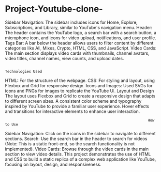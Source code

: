 # Project-Youtube-clone-

Sidebar Navigation: The sidebar includes icons for Home, Explore, Subscriptions, and Library, similar to YouTube's navigation menu.
Header: The header contains the YouTube logo, a search bar with a search button, a microphone icon, and icons for video upload, notifications, and user profile.
Tags Bar: A bar below the header allows users to filter content by different categories like All, Mixes, Crypto, HTML, CSS, and JavaScript.
Video Cards: The main section displays video cards with thumbnails, channel avatars, video titles, channel names, view counts, and upload dates.

                                                                 Technologies Used
                                                                 
HTML: For the structure of the webpage.
CSS: For styling and layout, using Flexbox and Grid for responsive design.
Icons and Images: Used SVGs for icons and PNGs for images to replicate the YouTube UI.
Layout and Design
The layout uses Flexbox and Grid to create a responsive design that adapts to different screen sizes.
A consistent color scheme and typography inspired by YouTube to provide a familiar user experience.
Hover effects and transitions for interactive elements to enhance user interaction.

                                                                      How to Use
                                                                      
Sidebar Navigation: Click on the icons in the sidebar to navigate to different sections.
Search: Use the search bar in the header to search for videos (Note: This is a static front-end, so the search functionality is not implemented).
Video Cards: Browse through the video cards in the main section to view video details.
This project demonstrates the use of HTML and CSS to build a static replica of a complex web application like YouTube, focusing on layout, design, and responsiveness.
